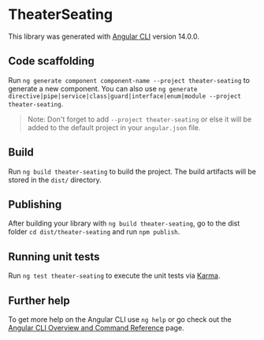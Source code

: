 # TheaterSeating

This library was generated with [Angular CLI](https://github.com/angular/angular-cli) version 14.0.0.

## Code scaffolding

Run `ng generate component component-name --project theater-seating` to generate a new component. You can also use `ng generate directive|pipe|service|class|guard|interface|enum|module --project theater-seating`.
> Note: Don't forget to add `--project theater-seating` or else it will be added to the default project in your `angular.json` file. 

## Build

Run `ng build theater-seating` to build the project. The build artifacts will be stored in the `dist/` directory.

## Publishing

After building your library with `ng build theater-seating`, go to the dist folder `cd dist/theater-seating` and run `npm publish`.

## Running unit tests

Run `ng test theater-seating` to execute the unit tests via [Karma](https://karma-runner.github.io).

## Further help

To get more help on the Angular CLI use `ng help` or go check out the [Angular CLI Overview and Command Reference](https://angular.io/cli) page.
